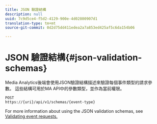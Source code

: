 ```yaml
---
title: JSON 驗證結構
description: null
uuid: 7c9d5ce4-f5d2-4129-900e-4d02800907d1
translation-type: tm+mt
source-git-commit: 0d2d75dd411edea2a7a853ed425af5c6da154b06

---
```



# JSON 驗證結構{#json-validation-schemas}

Media Analytics後端會使用JSON驗證結構描述來驗證每個事件類型的請求參數。 這些結構可用於MA API中的參數類型，並作為當前權限。

```
POST
https://{uri}/api/v1/schemas/{event-type}
```

For more information about using the JSON validation schemas, see [Validating event requests.](/help/media-collection-api/mc-api-impl/mc-api-validate-reqs.md)
